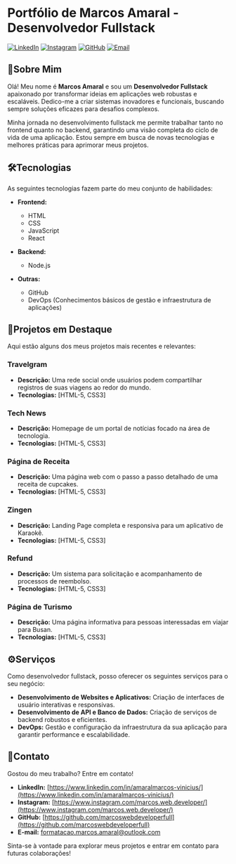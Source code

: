 # Portfólio de Marcos Amaral - Desenvolvedor Fullstack

[![LinkedIn](https://img.shields.io/badge/LinkedIn-Marcos%20Amaral-blue?style=flat-square&logo=linkedin)](https://www.linkedin.com/in/amaralmarcos-vinicius/)
[![Instagram](https://img.shields.io/badge/Instagram-@marcos.web.developer-E4405F?style=flat-square&logo=instagram)](https://www.instagram.com/marcos.web.developer/)
[![GitHub](https://img.shields.io/badge/GitHub-marcoswebdeveloperfull-lightgrey?style=flat-square&logo=github)](https://github.com/marcoswebdeveloperfull)
[![Email](https://img.shields.io/badge/Email-formatacao.marcos.amaral@outlook.com-red?style=flat-square&logo=envelope)](mailto:formatacao.marcos.amaral@outlook.com)

## 👋Sobre Mim

Olá! Meu nome é **Marcos Amaral** e sou um **Desenvolvedor Fullstack** apaixonado por transformar ideias em aplicações web robustas e escaláveis. Dedico-me a criar sistemas inovadores e funcionais, buscando sempre soluções eficazes para desafios complexos.

Minha jornada no desenvolvimento fullstack me permite trabalhar tanto no frontend quanto no backend, garantindo uma visão completa do ciclo de vida de uma aplicação. Estou sempre em busca de novas tecnologias e melhores práticas para aprimorar meus projetos.

## 🛠️Tecnologias

As seguintes tecnologias fazem parte do meu conjunto de habilidades:

- **Frontend:**
  - HTML
  - CSS
  - JavaScript
  - React

- **Backend:**
  - Node.js

- **Outras:**
  - GitHub
  - DevOps (Conhecimentos básicos de gestão e infraestrutura de aplicações)

## 🚀Projetos em Destaque

Aqui estão alguns dos meus projetos mais recentes e relevantes:

### Travelgram

- **Descrição:** Uma rede social onde usuários podem compartilhar registros de suas viagens ao redor do mundo.
- **Tecnologias:** [HTML-5, CSS3]

### Tech News

- **Descrição:** Homepage de um portal de notícias focado na área de tecnologia.
- **Tecnologias:** [HTML-5, CSS3]

### Página de Receita

- **Descrição:** Uma página web com o passo a passo detalhado de uma receita de cupcakes.
- **Tecnologias:** [HTML-5, CSS3]

### Zingen

- **Descrição:** Landing Page completa e responsiva para um aplicativo de Karaokê.
- **Tecnologias:** [HTML-5, CSS3]

### Refund

- **Descrição:** Um sistema para solicitação e acompanhamento de processos de reembolso.
- **Tecnologias:** [HTML-5, CSS3]

### Página de Turismo

- **Descrição:** Uma página informativa para pessoas interessadas em viajar para Busan.
- **Tecnologias:** [HTML-5, CSS3]

## ⚙️Serviços

Como desenvolvedor fullstack, posso oferecer os seguintes serviços para o seu negócio:

- **Desenvolvimento de Websites e Aplicativos:** Criação de interfaces de usuário interativas e responsivas.
- **Desenvolvimento de API e Banco de Dados:** Criação de serviços de backend robustos e eficientes.
- **DevOps:** Gestão e configuração da infraestrutura da sua aplicação para garantir performance e escalabilidade.

## 📧Contato

Gostou do meu trabalho? Entre em contato!

- **LinkedIn:** [https://www.linkedin.com/in/amaralmarcos-vinicius/](https://www.linkedin.com/in/amaralmarcos-vinicius/)
- **Instagram:** [https://www.instagram.com/marcos.web.developer/](https://www.instagram.com/marcos.web.developer/)
- **GitHub:** [https://github.com/marcoswebdeveloperfull](https://github.com/marcoswebdeveloperfull)
- **E-mail:** [formatacao.marcos.amaral@outlook.com](mailto:formatacao.marcos.amaral@outlook.com)

Sinta-se à vontade para explorar meus projetos e entrar em contato para futuras colaborações!
